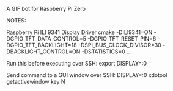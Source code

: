 A GIF bot for Raspberry Pi Zero

NOTES:

Raspberry Pi ILI 9341 Display Driver
cmake -DILI9341=ON -DGPIO_TFT_DATA_CONTROL=5 -DGPIO_TFT_RESET_PIN=6 -DGPIO_TFT_BACKLIGHT=18 -DSPI_BUS_CLOCK_DIVISOR=30 -DBACKLIGHT_CONTROL=ON -DSTATISTICS=0 ..

Run this before executing over SSH:
export DISPLAY=:0

Send command to a GUI window over SSH:
DISPLAY=:0 xdotool getactivewindow key N


